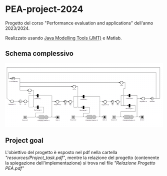# PEA-project-2024
Progetto del corso "Performance evaluation and applications" dell'anno 2023/2024.

Realizzato usando [Java Modelling Tools (JMT)](https://jmt.sourceforge.net/) e Matlab.

## Schema complessivo
![Graph_Scheme](./resources/Graph_Scheme.png)

## Project goal
L'obiettivo del progetto è esposto nel pdf nella cartella _"resources/Project_task.pdf"_, mentre la relazione del progetto (contenente la spiegazione dell'implementazione) si trova nel file _"Relazione Progetto PEA.pdf"_
